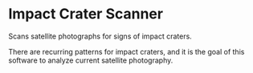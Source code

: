 Impact Crater Scanner
======================

Scans satellite photographs for signs of impact craters.

There are recurring patterns for impact craters, and it is the goal of this software to analyze current satellite photography.
